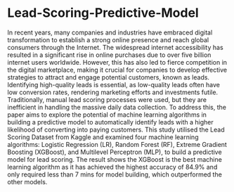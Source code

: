# Lead-Scoring-Predictive-Model

In recent years, many companies and industries have embraced digital transformation to establish a strong online presence and reach global consumers through the Internet.  The widespread internet accessibility has resulted in a significant rise in online purchases due to over five billion internet users worldwide.  However, this has also led to fierce competition in the digital marketplace, making it crucial for companies to develop effective strategies to attract and engage potential customers, known as leads.  Identifying high-quality leads is essential, as low-quality leads often have low conversion rates, rendering marketing efforts and investments futile.  Traditionally, manual lead scoring processes were used, but they are inefficient in handling the massive daily data collection.  To address this, the paper aims to explore the potential of machine learning algorithms in building a predictive model to automatically identify leads with a higher likelihood of converting into paying customers.  This study utilised the Lead Scoring Dataset from Kaggle and examined four machine learning algorithms: Logistic Regression (LR), Random Forest (RF), Extreme Gradient Boosting (XGBoost), and Multilevel Perceptron (MLP), to build a predictive model for lead scoring.  The result shows the XGBoost is the best machine learning algorithm as it has achieved the highest accuracy of 84.9% and only required less than 7 mins for model building, which outperformed the other models. 
